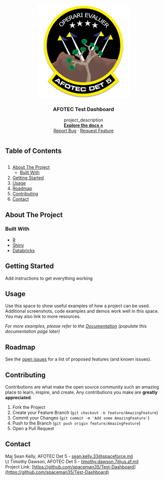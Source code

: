 <!-- PROJECT SHIELDS -->
<!--
*** I'm using markdown "reference style" links for readability.
*** Reference links are enclosed in brackets [ ] instead of parentheses ( ).
*** See the bottom of this document for the declaration of the reference variables.
*** https://www.markdownguide.org/basic-syntax/#reference-style-links
-->


<!-- PROJECT LOGO -->
<br />
<p align="center">
  <a href="https://github.com/spaceman35/Test-Dashboard">
    <img src="images/det5.png" alt="Logo" width="300" height="300">
  </a>

  <h3 align="center">AFOTEC Test Dashboard</h3>

  <p align="center">
    project_description
    <br />
    <a href="https://github.com/spaceman35/Test-Dashboard"><strong>Explore the docs »</strong></a>
    <br />
    <a href="https://github.com/spaceman35/Test-Dashboard/issues">Report Bug</a>
    ·
    <a href="https://github.com/spaceman35/Test-Dashboard/issues">Request Feature</a>
  </p>
</p>



<!-- TABLE OF CONTENTS -->
  <summary><h2 style="display: inline-block">Table of Contents</h2></summary>
  <ol>
    <li>
      <a href="#about-the-project">About The Project</a>
      <ul>
        <li><a href="#built-with">Built With</a></li>
      </ul>
    </li>
    <li>
      <a href="#getting-started">Getting Started</a>
      <ul>
      </ul>
    </li>
    <li><a href="#usage">Usage</a></li>
    <li><a href="#roadmap">Roadmap</a></li>
    <li><a href="#contributing">Contributing</a></li>
    <li><a href="#contact">Contact</a></li>
  </ol>



<!-- ABOUT THE PROJECT -->
## About The Project

### Built With

* [R](https://www.rstudio.com/)
* [Shiny](https://shiny.rstudio.com/)
* [Databricks](https://databricks.com/)



<!-- GETTING STARTED -->
## Getting Started
Add instructions to get everything working




<!-- USAGE EXAMPLES -->
## Usage

Use this space to show useful examples of how a project can be used. Additional screenshots, code examples and demos work well in this space. You may also link to more resources.

_For more examples, please refer to the [Documentation](https://example.com) (populate this documentation page later)_



<!-- ROADMAP -->
## Roadmap

See the [open issues](https://github.com/spaceman35/Test-Dashboard/issues) for a list of proposed features (and known issues).



<!-- CONTRIBUTING -->
## Contributing

Contributions are what make the open source community such an amazing place to learn, inspire, and create. Any contributions you make are **greatly appreciated**.

1. Fork the Project
2. Create your Feature Branch (`git checkout -b feature/AmazingFeature`)
3. Commit your Changes (`git commit -m 'Add some AmazingFeature'`)
4. Push to the Branch (`git push origin feature/AmazingFeature`)
5. Open a Pull Request


<!-- CONTACT -->
## Contact

Maj Sean Kelly, AFOTEC Det 5 - sean.kelly.33@spaceforce.mil<br>
Lt Timothy Dawson, AFOTEC Det 5 - timothy.dawson.7@us.af.mil<br>
Project Link: [https://github.com/spaceman35/Test-Dashboard](https://github.com/spaceman35/Test-Dashboard)


<!-- MARKDOWN LINKS & IMAGES -->
<!-- https://www.markdownguide.org/basic-syntax/#reference-style-links -->

